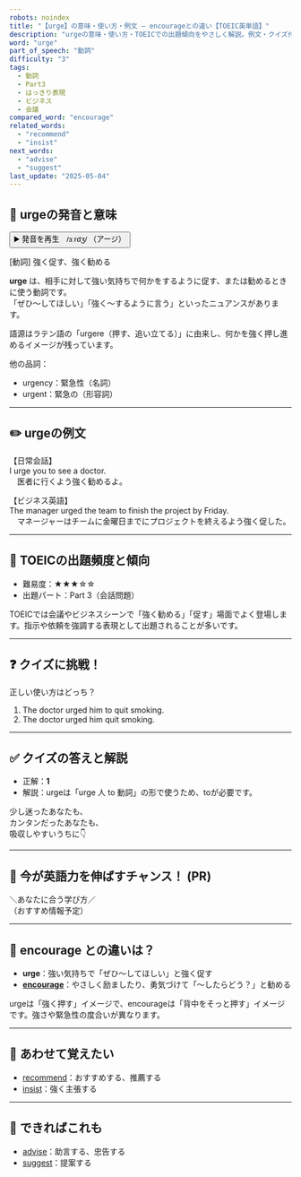 ```yaml
---
robots: noindex
title: "【urge】の意味・使い方・例文 ― encourageとの違い【TOEIC英単語】"
description: "urgeの意味・使い方・TOEICでの出題傾向をやさしく解説。例文・クイズ付きでencourageとの違いもわかりやすく学べます。"
word: "urge"
part_of_speech: "動詞"
difficulty: "3"
tags:
  - 動詞
  - Part3
  - はっきり表現
  - ビジネス
  - 会議
compared_word: "encourage"
related_words:
  - "recommend"
  - "insist"
next_words:
  - "advise"
  - "suggest"
last_update: "2025-05-04"
---
```


## 🔰 urgeの発音と意味

<button class="play-audio" onclick="playTTS('urge')">
  <span class="play-audio-main">
    ▶️ 発音を再生　/ɜːrdʒ/
  </span>
  <span class="play-audio-sub">
    （アージ）
  </span>
</button>

[動詞] 強く促す、強く勧める

**urge** は、相手に対して強い気持ちで何かをするように促す、または勧めるときに使う動詞です。  
「ぜひ～してほしい」「強く～するように言う」といったニュアンスがあります。

語源はラテン語の「urgere（押す、追い立てる）」に由来し、何かを強く押し進めるイメージが残っています。

他の品詞：  
- urgency：緊急性（名詞）
- urgent：緊急の（形容詞）

---

## ✏️ urgeの例文

【日常会話】  
I urge you to see a doctor.  
　医者に行くよう強く勧めるよ。

【ビジネス英語】  
The manager urged the team to finish the project by Friday.  
　マネージャーはチームに金曜日までにプロジェクトを終えるよう強く促した。

---

## 🎯 TOEICの出題頻度と傾向

- 難易度：★★★☆☆
- 出題パート：Part 3（会話問題）

TOEICでは会議やビジネスシーンで「強く勧める」「促す」場面でよく登場します。指示や依頼を強調する表現として出題されることが多いです。

---

## ❓ クイズに挑戦！

正しい使い方はどっち？

1. The doctor urged him to quit smoking.  
2. The doctor urged him quit smoking.

---

## ✅ クイズの答えと解説

- 正解：**1**
- 解説：urgeは「urge 人 to 動詞」の形で使うため、toが必要です。

少し迷ったあなたも、  
カンタンだったあなたも、  
吸収しやすいうちに👇️

---

## 🚀 今が英語力を伸ばすチャンス！ (PR)

<div class="info-center">
＼あなたに合う学び方／<br>  
（おすすめ情報予定）
</div>

---

## 🤔  encourage との違いは？

- **urge**：強い気持ちで「ぜひ～してほしい」と強く促す
- **[encourage](/word/encourage/)**：やさしく励ましたり、勇気づけて「～したらどう？」と勧める

urgeは「強く押す」イメージで、encourageは「背中をそっと押す」イメージです。強さや緊急性の度合いが異なります。

---

## 🧩 あわせて覚えたい

- [recommend](/word/recommend/)：おすすめする、推薦する
- [insist](/word/insist/)：強く主張する

---

## 📖 できればこれも

- [advise](/word/advise/)：助言する、忠告する
- [suggest](/word/suggest/)：提案する

<!-- cvid: aid41_bid03 -->
